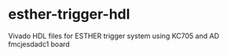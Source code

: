 # esther-trigger-hdl
Vivado HDL files for ESTHER trigger system using KC705 and AD fmcjesdadc1 board

